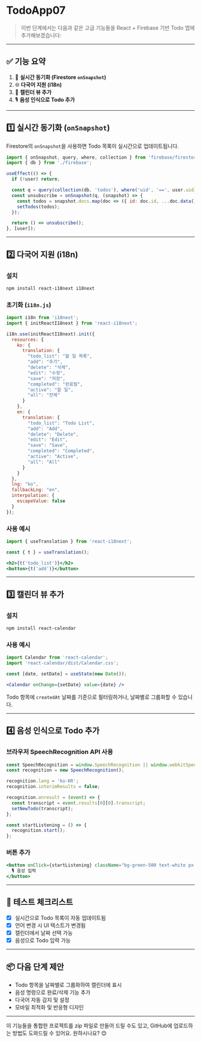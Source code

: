 # TodoApp07
> 이번 단계에서는 다음과 같은 고급 기능들을 React + Firebase 기반 Todo 앱에 추가해보겠습니다:

---

## ✅ 기능 요약

1. 🔄 **실시간 동기화 (Firestore `onSnapshot`)**
2. 🌐 **다국어 지원 (i18n)**
3. 📅 **캘린더 뷰 추가**
4. 🎙️ **음성 인식으로 Todo 추가**

---

## 1️⃣ 실시간 동기화 (`onSnapshot`)

Firestore의 `onSnapshot`을 사용하면 Todo 목록이 실시간으로 업데이트됩니다.

```js
import { onSnapshot, query, where, collection } from 'firebase/firestore';
import { db } from './firebase';

useEffect(() => {
  if (!user) return;

  const q = query(collection(db, 'todos'), where('uid', '==', user.uid));
  const unsubscribe = onSnapshot(q, (snapshot) => {
    const todos = snapshot.docs.map(doc => ({ id: doc.id, ...doc.data() }));
    setTodos(todos);
  });

  return () => unsubscribe();
}, [user]);
```

---

## 2️⃣ 다국어 지원 (i18n)

### 설치

```bash
npm install react-i18next i18next
```

### 초기화 (`i18n.js`)

```js
import i18n from 'i18next';
import { initReactI18next } from 'react-i18next';

i18n.use(initReactI18next).init({
  resources: {
    ko: {
      translation: {
        "todo_list": "할 일 목록",
        "add": "추가",
        "delete": "삭제",
        "edit": "수정",
        "save": "저장",
        "completed": "완료됨",
        "active": "할 일",
        "all": "전체"
      }
    },
    en: {
      translation: {
        "todo_list": "Todo List",
        "add": "Add",
        "delete": "Delete",
        "edit": "Edit",
        "save": "Save",
        "completed": "Completed",
        "active": "Active",
        "all": "All"
      }
    }
  },
  lng: "ko",
  fallbackLng: "en",
  interpolation: {
    escapeValue: false
  }
});
```

### 사용 예시

```jsx
import { useTranslation } from 'react-i18next';

const { t } = useTranslation();

<h2>{t('todo_list')}</h2>
<button>{t('add')}</button>
```

---

## 3️⃣ 캘린더 뷰 추가

### 설치

```bash
npm install react-calendar
```

### 사용 예시

```jsx
import Calendar from 'react-calendar';
import 'react-calendar/dist/Calendar.css';

const [date, setDate] = useState(new Date());

<Calendar onChange={setDate} value={date} />
```

Todo 항목에 `createdAt` 날짜를 기준으로 필터링하거나, 날짜별로 그룹화할 수 있습니다.

---

## 4️⃣ 음성 인식으로 Todo 추가

### 브라우저 SpeechRecognition API 사용

```js
const SpeechRecognition = window.SpeechRecognition || window.webkitSpeechRecognition;
const recognition = new SpeechRecognition();

recognition.lang = 'ko-KR';
recognition.interimResults = false;

recognition.onresult = (event) => {
  const transcript = event.results[0][0].transcript;
  setNewTodo(transcript);
};

const startListening = () => {
  recognition.start();
};
```

### 버튼 추가

```jsx
<button onClick={startListening} className="bg-green-500 text-white px-4 py-2 rounded">
  🎙️ 음성 입력
</button>
```

---

## 🧪 테스트 체크리스트

- [x] 실시간으로 Todo 목록이 자동 업데이트됨
- [x] 언어 변경 시 UI 텍스트가 변경됨
- [x] 캘린더에서 날짜 선택 가능
- [x] 음성으로 Todo 입력 가능

---

## 📦 다음 단계 제안

- Todo 항목을 날짜별로 그룹화하여 캘린더에 표시
- 음성 명령으로 완료/삭제 기능 추가
- 다국어 자동 감지 및 설정
- 모바일 최적화 및 반응형 디자인

---

이 기능들을 통합한 프로젝트를 zip 파일로 만들어 드릴 수도 있고, GitHub에 업로드하는 방법도 도와드릴 수 있어요. 원하시나요? 😊
